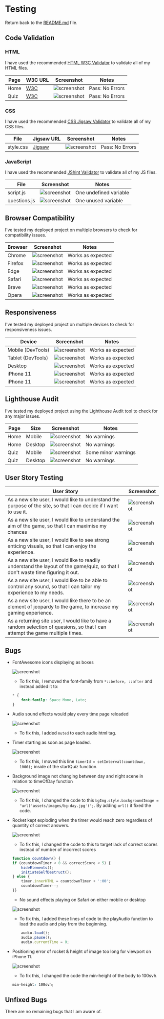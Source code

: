 # Testing

Return back to the [README.md](README.md) file.

## Code Validation

### HTML

I have used the recommended [HTML W3C Validator](https://validator.w3.org) to validate all of my HTML files.

| Page | W3C URL | Screenshot | Notes |
| --- | --- | --- | --- |
| Home | [W3C](https://validator.w3.org/nu/?doc=https%3A%2F%2Fjamesh003.github.io%2FRocket-Launch%2F) | ![screenshot](documentation/testing/html-validation-index.png) | Pass: No Errors |
| Quiz | [W3C](https://validator.w3.org/nu/?doc=https%3A%2F%2Fjamesh003.github.io%2FRocket-Launch%2Fquiz.html) | ![screenshot](documentation/testing/html-validation-quiz.png) | Pass: No Errors |

### CSS

I have used the recommended [CSS Jigsaw Validator](https://jigsaw.w3.org/css-validator) to validate all of my CSS files.

| File | Jigsaw URL | Screenshot | Notes |
| --- | --- | --- | --- |
| style.css | [Jigsaw](https://jigsaw.w3.org/css-validator/validator?uri=https%3A%2F%2Fjamesh003.github.io%2FRocket-Launch%2Fquiz.html&profile=css3svg&usermedium=all&warning=1&vextwarning=&lang=en) | ![screenshot](documentation/testing/css-validation-home.png) | Pass: No Errors |


### JavaScript

I have used the recommended [JShint Validator](https://jshint.com) to validate all of my JS files.

| File | Screenshot | Notes |
| --- | --- | --- |
| script.js | ![screenshot](documentation/testing/js-validation-script.png) | One undefined variable |
| questions.js | ![screenshot](documentation/testing/js-validation-questions.png) | One unused variable |

## Browser Compatibility

I've tested my deployed project on multiple browsers to check for compatibility issues.

| Browser | Screenshot | Notes |
| --- | --- | --- |
| Chrome | ![screenshot](documentation/testing/chrome-testing.png) | Works as expected |
| Firefox | ![screenshot](documentation/testing/firefox-testing.png) | Works as expected |
| Edge | ![screenshot](documentation/testing/edge-testing.png) | Works as expected |
| Safari | ![screenshot](documentation/testing/safari-testing-explosion-error.png) | Works as expected |
| Brave | ![screenshot](documentation/testing/brave-testing.png) | Works as expected |
| Opera | ![screenshot](documentation/testing/opera-testing.png) | Works as expected |

## Responsiveness

I've tested my deployed project on multiple devices to check for responsiveness issues.

| Device | Screenshot | Notes |
| --- | --- | --- |
| Mobile (DevTools) | ![screenshot](documentation/testing/mobile-devtools-responsiveness.png) | Works as expected |
| Tablet (DevTools) | ![screenshot](documentation/testing/tablet-devtools-responsiveness.png) | Works as expected |
| Desktop | ![screenshot](documentation/testing/desktop-responsiveness.png) | Works as expected |
| iPhone 11 | ![screenshot](documentation/testing/iphone11-responsiveness1.PNG) | Works as expected |
| iPhone 11 | ![screenshot](documentation/testing/iphone11-responsiveness2.PNG) | Works as expected |

## Lighthouse Audit

I've tested my deployed project using the Lighthouse Audit tool to check for any major issues.

| Page | Size | Screenshot | Notes |
| --- | --- | --- | --- |
| Home | Mobile | ![screenshot](documentation/testing/mobile-home-lighthouse.png) | No warnings |
| Home | Desktop | ![screenshot](documentation/testing/desktop-home-lighthouse.png) | No warnings |
| Quiz | Mobile | ![screenshot](documentation/testing/mobile-quiz-lighthouse.png) | Some minor warnings |
| Quiz | Desktop | ![screenshot](documentation/testing/desktop-quiz-lighthouse.png) | No warnings |

## User Story Testing

| User Story | Screenshot |
| --- | --- |
| As a new site user, I would like to understand the purpose of the site, so that I can decide if I want to use it. | ![screenshot](documentation/user-stories/user-stories-purpose.png) |
| As a new site user, I would like to understand the aim of the game, so that I can maximise my chances | ![screenshot](documentation/user-stories/user-stories-aim.png) |
| As a new site user, I would like to see strong enticing visuals, so that I can enjoy the experience. | ![screenshot](documentation/user-stories/user-stories-purpose.png) |
| As a new site user, I would like to readily understand the layout of the game/quiz, so that I don't waste time figuring it out.| ![screenshot](documentation/user-stories/user-stories-undestand.png) |
As a new site user, I would like to be able to control any sound, so that I can tailor my experience to my needs.| ![screenshot](documentation/user-stories/user-stories-volume.png) |
As a new site user, I would like there to be an element of jeopardy to the game, to increase my gaming experience.| ![screenshot](documentation/user-stories/user-stories-jeopardy.png) |
| As a returning site user, I would like to have a random selection of quesions, so that I can attempt the game multiple times. | ![screenshot](documentation/user-stories/user-stories-random.png) |

## Bugs

- FontAwesome icons displaying as boxes

    ![screenshot](documentation/testing/font-awesome-icons-bug.png)

    - To fix this, I removed the font-family from `*::before, ::after` 
    and instead added it to:

    ```css
    * {
        font-family: Space Mono, Lato;
    }
    ```

- Audio sound effects would play every time page reloaded

    ![screenshot](documentation/testing/audio-bug.png)

    - To fix this, I added `muted` to each audio html tag.

- Timer starting as soon as page loaded.

    ![screenshot](documentation/testing/timer-bug.png)

    - To fix this, I moved this line `timerId = setInterval(countdown, 1000);` inside of the startQuiz function.

- Background image not changing between day and night scene in relation to timeOfDay function

    ![screenshot](documentation/testing/timeofday-bug.png)

    - To fix this, I changed the code to this `bgImg.style.backgroundImage = "url('assets/images/bg-day.jpg')";`. By adding `url()` it fixed the code.

- Rocket kept exploding when the timer would reach zero regardless of quantity of correct answers.

    ![screenshot](documentation/testing/constant-destruct-bug.png)

    - To fix this, I changed the code to this to target lack of correct scores instead of number of incorrect scores

    ```js
    function countdown() {
    if (countdownTimer < 0 && correctScore < 5) {
        hideElements();
        initiateSelfDestruct();
    } else {
        timer.innerHTML = countdownTimer + ':00';
        countdownTimer--;
    }}
    ```

    - No sound effects playing on Safari on either mobile or desktop

    ![screenshot](documentation/testing/safari-testing-explosion-error.png)

    - To fix this, I added these lines of code to the playAudio function to load the audio and play from the beginning.

    ```js
        audio.load();
        audio.pause();
        audio.currentTime = 0;
    ```

- Positioning error of rocket & height of image too long for viewport on iPhone 11.

    ![screenshot](documentation/testing/iphone11-responsiveness-position-error.PNG)

    - To fix this, I changed the code the min-height of the body to 100svh.
    ```css
    min-height: 100svh;
    ```

## Unfixed Bugs

There are no remaining bugs that I am aware of.
